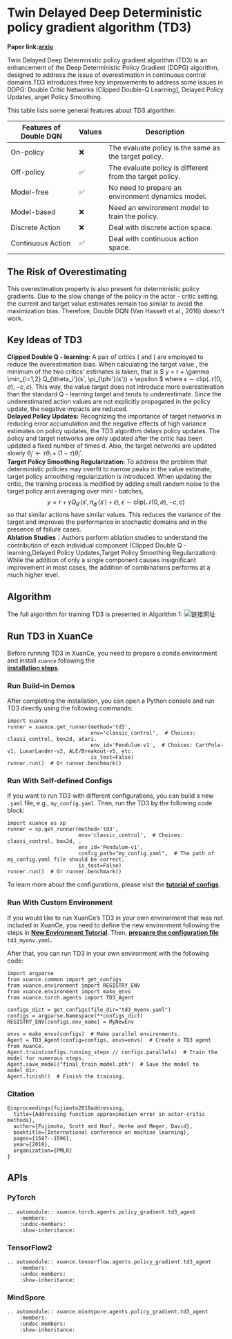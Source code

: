 # Twin Delayed Deep Deterministic policy gradient algorithm (TD3)
**Paper link:[arxiv](https://arxiv.org/abs/1802.09477)**

Twin Delayed Deep Deterministic policy gradient algorithm (TD3) is an enhancement of the Deep Deterministic Policy Gradient (DDPG) algorithm, designed to address the issue of overestimation  in continuous control domains.TD3 introduces three key improvements to address some issues in DDPG: Double Critic Networks (Clipped Double-Q Learning), Delayed Policy Updates, arget Policy Smoothing. 

This table lists some general features about TD3 algorithm:

| Features of Double DQN  | Values | Description                                              |
|-------------------------|--------|----------------------------------------------------------|
| On-policy               | ❌      | The evaluate policy is the same as the target policy.    |
| Off-policy              | ✅      | The evaluate policy is different from the target policy. |
| Model-free              | ✅      | No need to prepare an environment dynamics model.        |
| Model-based             | ❌      | Need an environment model to train the policy.           |
| Discrete Action         | ❌      | Deal with discrete action space.                         |
| Continuous Action       | ✅      | Deal with continuous action space.                       |

## The Risk of Overestimating
 This overestimation property is also present for deterministic policy gradients. Due to the slow change of the policy in the actor - critic setting, the current and target value estimates remain too similar to avoid the maximization bias. Therefore, Double DQN (Van Hasselt et al., 2016) doesn't work.
 
## Key Ideas of TD3
**Clipped Double Q - learning:**
 A pair of critics ( and ) are employed to reduce the overestimation bias. When calculating the target value , 
 the minimum of the two critics' estimates is taken, that is 
 $
 y = r + \gamma \min_{i=1,2} Q_{\theta_i'}(s', \pi_{\phi'}(s')) + \epsilon
 $
 where $\epsilon \sim \text{clip}(\mathcal{N}(0, \sigma), -c, c)$. This way, the value target does not introduce
 more overestimation than the standard Q - learning target and tends to underestimate. Since the underestimated 
 action values are not explicitly propagated in the policy update, the negative impacts are reduced.  
**Delayed Policy Updates:** Recognizing the importance of target networks in reducing error
 accumulation and the negative effects of high variance estimates on policy updates, the TD3 algorithm delays 
 policy updates. The policy and target networks are only updated after the critic has been updated a fixed 
 number of times d. Also, the target networks are updated slowly 
 $\theta_i' \leftarrow \tau \theta_i + (1 - \tau) \theta_i'$.  
**Target Policy Smoothing Regularization:** To address the problem that deterministic policies may overfit to 
narrow peaks in the value estimate, target policy smoothing regularization is introduced. When updating 
the critic, the training process is modified by adding small random noise to the target policy and averaging 
over mini - batches,
$$
y = r + \gamma Q_{\theta'}(s', \pi_{\phi'}(s') + \epsilon),
\epsilon \sim \text{clip}(\mathcal{N}(0, \sigma), -c, c)
$$ 
so that similar actions have similar values. This reduces the variance of the target and improves the performance 
in stochastic domains and in the presence of failure cases.  
**Ablation Studies**：Authors perform ablation studies to understand the contribution of each individual component
(Clipped Double Q - learning,Delayed Policy Updates,Target Policy Smoothing Regularization):
While the addition of only a single component causes insignificant improvement in most cases, the addition of 
combinations performs at a much higher level.

## Algorithm
The full algorithm for training TD3 is presented in Algorithm 1:
![链接网址](./../../../../_static/figures/pseucodes/pseucode-TD3.png)

## Run TD3 in XuanCe
Before running TD3 in XuanCe, you need to prepare a conda environment and install ```xuance``` following the  
 [**installation steps**](./../../../usage/installation.rst#install-xuance).
### Run Build-in Demos
After completing the installation, you can open a Python console and run TD3 directly using the following commands:
```
import xuance
runner = xuance.get_runner(method='td3',
                           env='classic_control',  # Choices: claasi_control, box2d, atari.
                           env_id='Pendulum-v1',  # Choices: CartPole-v1, LunarLander-v2, ALE/Breakout-v5, etc.
                           is_test=False)
runner.run()  # Or runner.benchmark()
```
### Run With Self-defined Configs
If you want to run TD3 with different configurations, you can build a new ```.yaml``` file, e.g., 
```my_config.yaml```. Then, run the TD3 by the following code block:
```
import xuance as xp
runner = xp.get_runner(method='td3',
                       env='classic_control',  # Choices: claasi_control, box2d, .
                       env_id='Pendulum-v1',  
                       config_path="my_config.yaml",  # The path of my_config.yaml file should be correct.
                       is_test=False)
runner.run()  # Or runner.benchmark()
```
To learn more about the configurations, please visit the
 [**tutorial of configs**](./../../configs/configuration_examples.rst).
### Run With Custom Environment
If you would like to run XuanCe’s TD3 in your own environment that was not included in XuanCe, you need to 
define the new environment following the steps in 
 [**New Environment Tutorial**](./../../../usage/custom_env/custom_drl_env.rst).
Then, [**prepapre the configuration file**](./../../../usage/custom_env/custom_drl_env.rst#step-2-create-the-config-file-and-read-the-configurations) 
   ```td3_myenv.yaml```.

After that, you can run TD3 in your own environment with the following code:
```
import argparse
from xuance.common import get_configs
from xuance.environment import REGISTRY_ENV
from xuance.environment import make_envs
from xuance.torch.agents import TD3_Agent

configs_dict = get_configs(file_dir="td3_myenv.yaml")
configs = argparse.Namespace(**configs_dict)
REGISTRY_ENV[configs.env_name] = MyNewEnv

envs = make_envs(configs)  # Make parallel environments.
Agent = TD3_Agent(config=configs, envs=envs)  # Create a TD3 agent from XuanCe.
Agent.train(configs.running_steps // configs.parallels)  # Train the model for numerous steps.
Agent.save_model("final_train_model.pth")  # Save the model to model_dir.
Agent.finish()  # Finish the training.
```
### Citation
```
@inproceedings{fujimoto2018addressing,
  title={Addressing function approximation error in actor-critic methods},
  author={Fujimoto, Scott and Hoof, Herke and Meger, David},
  booktitle={International conference on machine learning},
  pages={1587--1596},
  year={2018},
  organization={PMLR}
}
```



## APIs

### PyTorch
```{eval-rst}
.. automodule:: xuance.torch.agents.policy_gradient.td3_agent
    :members:
    :undoc-members:
    :show-inheritance:
```
### TensorFlow2

```{eval-rst}
.. automodule:: xuance.tensorflow.agents.policy_gradient.td3_agent
    :members:
    :undoc-members:
    :show-inheritance:
```
### MindSpore
```{eval-rst}
.. automodule:: xuance.mindspore.agents.policy_gradient.td3_agent
    :members:
    :undoc-members:
    :show-inheritance:
```